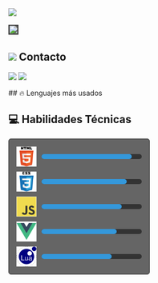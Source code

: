 <div align="left">
  <img src="https://readme-typing-svg.herokuapp.com/?lines=Bienvenido+a+mi+Github;Soy+sanncheez&font=Fira%20Code&center=false&width=380&height=50&duration=4000&pause=1000&color=3498db">
</div>

<p align="left">
  <img src="https://cdn.discordapp.com/attachments/963491126172586117/1362050154642804776/Perfil_Dc.png?ex=6800fb8e&is=67ffaa0e&hm=9798e45a501b91f474c3c142b57b92a9a1cc3be31f060b0cec637b5ff39f5a8d&" width="400" style="border: 2px solid #333; background-color: rgba(0,0,0,0.6);">
</p>

## <img src="https://media.giphy.com/media/iY8CRBdQXODJSCERIr/giphy.gif" width="30"> Contacto

<p align="left">
  <a href="mailto:sanncheezdev@gmail.com"><img src="https://img.shields.io/badge/Email-sanncheezdev@gmail.com-3498db?style=for-the-badge&logo=gmail&logoColor=white&labelColor=333333"></a>
  <a href="https://discord.com/users/sanncheez"><img src="https://img.shields.io/badge/Discord-sanncheez-3498db?style=for-the-badge&logo=discord&logoColor=white&labelColor=333333"></a>
</p>
## 🔥 Lenguajes más usados

## 💻 Habilidades Técnicas

<div align="left" style="background-color: rgba(0,0,0,0.6); border: 1px solid #333; padding: 15px; display: inline-block; border-radius: 5px;">
  <div style="display: flex; align-items: center; margin-bottom: 10px;">
    <img src="https://raw.githubusercontent.com/devicons/devicon/master/icons/html5/html5-original-wordmark.svg" alt="html" width="40" height="40"/>
    <div style="margin-left: 10px; width: 200px;">
      <div style="background-color: #333; height: 10px; border-radius: 5px; position: relative;">
        <div style="background-color: #3498db; height: 10px; width: 90%; border-radius: 5px; position: absolute; top: 0; left: 0;"></div>
      </div>
    </div>
  </div>
  
  <div style="display: flex; align-items: center; margin-bottom: 10px;">
    <img src="https://raw.githubusercontent.com/devicons/devicon/master/icons/css3/css3-original-wordmark.svg" alt="css" width="40" height="40"/>
    <div style="margin-left: 10px; width: 200px;">
      <div style="background-color: #333; height: 10px; border-radius: 5px; position: relative;">
        <div style="background-color: #3498db; height: 10px; width: 85%; border-radius: 5px; position: absolute; top: 0; left: 0;"></div>
      </div>
    </div>
  </div>
  
  <div style="display: flex; align-items: center; margin-bottom: 10px;">
    <img src="https://raw.githubusercontent.com/devicons/devicon/master/icons/javascript/javascript-original.svg" alt="javascript" width="40" height="40"/>
    <div style="margin-left: 10px; width: 200px;">
      <div style="background-color: #333; height: 10px; border-radius: 5px; position: relative;">
        <div style="background-color: #3498db; height: 10px; width: 80%; border-radius: 5px; position: absolute; top: 0; left: 0;"></div>
      </div>
    </div>
  </div>
  
  <div style="display: flex; align-items: center; margin-bottom: 10px;">
    <img src="https://raw.githubusercontent.com/devicons/devicon/master/icons/vuejs/vuejs-original.svg" alt="vue" width="40" height="40"/>
    <div style="margin-left: 10px; width: 200px;">
      <div style="background-color: #333; height: 10px; border-radius: 5px; position: relative;">
        <div style="background-color: #3498db; height: 10px; width: 75%; border-radius: 5px; position: absolute; top: 0; left: 0;"></div>
      </div>
    </div>
  </div>
  
  <div style="display: flex; align-items: center;">
    <img src="https://raw.githubusercontent.com/devicons/devicon/master/icons/lua/lua-original.svg" alt="lua" width="40" height="40"/>
    <div style="margin-left: 10px; width: 200px;">
      <div style="background-color: #333; height: 10px; border-radius: 5px; position: relative;">
        <div style="background-color: #3498db; height: 10px; width: 70%; border-radius: 5px; position: absolute; top: 0; left: 0;"></div>
      </div>
    </div>
  </div>
</div>
